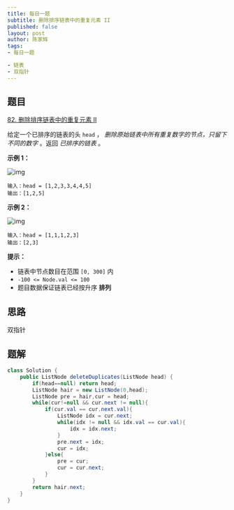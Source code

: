 ```yaml
---
title: 每日一题
subtitle: 删除排序链表中的重复元素 II
published: false
layout: post
author: 陈家辉
tags:
- 每日一题

- 链表
- 双指针
---
```


## 题目

[82. 删除排序链表中的重复元素 II](https://leetcode.cn/problems/remove-duplicates-from-sorted-list-ii/)

给定一个已排序的链表的头 `head` ， *删除原始链表中所有重复数字的节点，只留下不同的数字* 。返回 *已排序的链表* 。

 

**示例 1：**

![img](https://assets.leetcode.com/uploads/2021/01/04/linkedlist1.jpg)

```
输入：head = [1,2,3,3,4,4,5]
输出：[1,2,5]
```

**示例 2：**

![img](https://assets.leetcode.com/uploads/2021/01/04/linkedlist2.jpg)

```
输入：head = [1,1,1,2,3]
输出：[2,3]
```

 

**提示：**

- 链表中节点数目在范围 `[0, 300]` 内
- `-100 <= Node.val <= 100`
- 题目数据保证链表已经按升序 **排列**

## 思路

双指针

## 题解

```java
class Solution {
    public ListNode deleteDuplicates(ListNode head) {
        if(head==null) return head;
        ListNode hair = new ListNode(0,head);
        ListNode pre = hair,cur = head;
        while(cur!=null && cur.next != null){
            if(cur.val == cur.next.val){
                ListNode idx = cur.next;
                while(idx != null && idx.val == cur.val){
                    idx = idx.next;
                }
                pre.next = idx;
                cur = idx;
            }else{
                pre = cur;
                cur = cur.next;
            }
        }
        return hair.next;
    }
}
```

